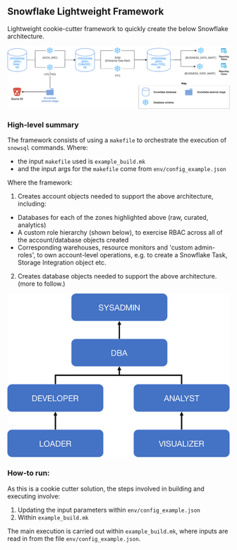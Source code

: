 ## Snowflake Lightweight Framework

Lightweight cookie-cutter framework to quickly create the below Snowflake architecture.

![image info](pictures/snowflake-framework-architecture.png)


### High-level summary

The framework consists of using a `makefile` to orchestrate the execution of `snowsql` commands. Where:

* the input `makefile` used is `example_build.mk`
* and the input args for the `makefile` come from `env/config_example.json`

Where the framework:

1) Creates account objects needed to support the above architecture, including:
* Databases for each of the zones highlighted above (raw, curated, analytics)
* A custom role hierarchy (shown below), to exercise RBAC across all of the account/database objects created
* Corresponding warehouses, resource monitors and 'custom admin-roles', to own account-level operations, e.g. to create a Snowflake Task, Storage Integration object etc.
2) Creates database objects needed to support the above architecture.
(more to follow.)

![image info](pictures/snowflake-role-hierarchy.png)

### How-to run:

As this is a cookie cutter solution, the steps involved in building and executing involve:

1) Updating the input parameters within `env/config_example.json`
2) Within `example_build.mk`

The main execution is carried out within `example_build.mk`, where inputs are read in from the file `env/config_example.json`.
